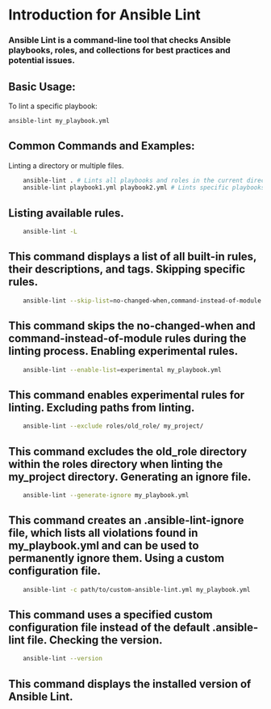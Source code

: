# Introduction for Ansible Lint

### Ansible Lint is a command-line tool that checks Ansible playbooks, roles, and collections for best practices and potential issues. 
## Basic Usage: 
To lint a specific playbook: 
```bash
ansible-lint my_playbook.yml
```

## Common Commands and Examples: 
Linting a directory or multiple files. 
```bash
    ansible-lint . # Lints all playbooks and roles in the current directory
    ansible-lint playbook1.yml playbook2.yml # Lints specific playbooks
```

## Listing available rules. 
```bash
    ansible-lint -L
```

## This command displays a list of all built-in rules, their descriptions, and tags. Skipping specific rules. 
```bash
    ansible-lint --skip-list=no-changed-when,command-instead-of-module my_playbook.yml
```

## This command skips the no-changed-when and command-instead-of-module rules during the linting process. Enabling experimental rules. 
```bash
    ansible-lint --enable-list=experimental my_playbook.yml
```

## This command enables experimental rules for linting. Excluding paths from linting. 
```bash
    ansible-lint --exclude roles/old_role/ my_project/
```

## This command excludes the old_role directory within the roles directory when linting the my_project directory. Generating an ignore file.
```bash 
    ansible-lint --generate-ignore my_playbook.yml
```

## This command creates an .ansible-lint-ignore file, which lists all violations found in my_playbook.yml and can be used to permanently ignore them. Using a custom configuration file. 
```bash
    ansible-lint -c path/to/custom-ansible-lint.yml my_playbook.yml
```

## This command uses a specified custom configuration file instead of the default .ansible-lint file. Checking the version. 
```bash
    ansible-lint --version
```
## This command displays the installed version of Ansible Lint. 

